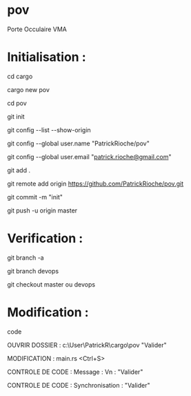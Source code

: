 # pov
Porte Occulaire VMA

Initialisation :
==============

cd cargo

cargo new pov

cd pov

git init

git config --list --show-origin

git config --global user.name "PatrickRioche/pov"

git config --global user.email "patrick.rioche@gmail.com"

git add .

git remote add origin https://github.com/PatrickRioche/pov.git

git commit -m "init"

git push -u origin master

Verification :
=============

git branch -a

git branch devops

git checkout master ou devops

Modification :
============

code

OUVRIR DOSSIER : c:\User\PatrickR\cargo\pov "Valider"

MODIFICATION : main.rs <Ctrl+S>

CONTROLE DE CODE : Message :  Vn : "Valider"
 
CONTROLE DE CODE : Synchronisation : "Valider"
